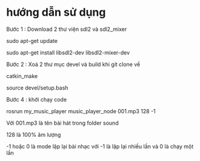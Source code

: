 # hướng dẫn sử dụng

Bước 1 : Download 2 thư viện sdl2 và sdl2_mixer

sudo apt-get update

sudo apt-get install libsdl2-dev libsdl2-mixer-dev

Bước 2 : Xoá 2 thư mục devel và build khi git clone về

catkin_make

source devel/setup.bash

Bước 4 : khởi chạy code

rosrun my_music_player music_player_node 001.mp3 128 -1

Với 001.mp3 là tên bài hát trong folder sound 

128 là 100% âm lượng 

-1 hoặc 0 là mode lập lại bài nhạc với -1 là lập lại nhiều lần và 0 là chạy một lần
